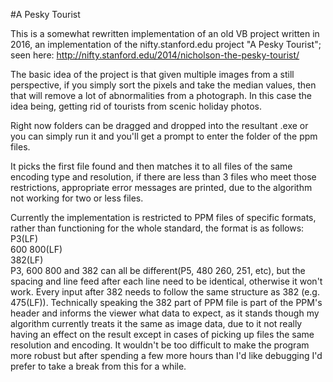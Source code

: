 #A Pesky Tourist  

This is a somewhat rewritten implementation of an old VB project written in 2016, an implementation of the nifty.stanford.edu 
project "A Pesky Tourist"; seen here: http://nifty.stanford.edu/2014/nicholson-the-pesky-tourist/  

The basic idea of the project is that given multiple images from a still perspective, if you simply sort the pixels and take 
the median values, then that will remove a lot of abnormalities from a photograph. In this case the idea being, getting rid of 
tourists from scenic holiday photos.

Right now folders can be dragged and dropped into the resultant .exe or you can simply run it and you'll get a prompt to enter 
the folder of the ppm files.

It picks the first file found and then matches it to all files of the same encoding type and resolution, if there are less than 3 
files who meet those restrictions, appropriate error messages are printed, due to the algorithm not working for two or less files.

Currently the implementation is restricted to PPM files of specific formats, rather than functioning for the whole standard, the 
format is as follows:  
P3(LF)  
600 800(LF)  
382(LF)  
P3, 600 800 and 382 can all be different(P5, 480 260, 251, etc), but the spacing and line feed after each line need to be identical,
otherwise it won't work. Every input after 382 needs to follow the same structure as 382 (e.g. 475(LF)). Technically speaking the 
382 part of PPM file is part of the PPM's header and informs the viewer what data to expect, as it stands though my algorithm 
currently treats it the same as image data, due to it not really having an effect on the result except in cases of picking up 
files the same resolution and encoding. It wouldn't be too difficult to make the program more robust but after spending a few more 
hours than I'd like debugging I'd prefer to take a break from this for a while.
